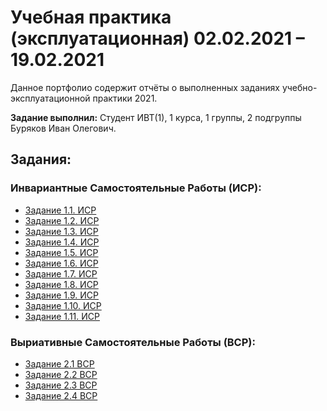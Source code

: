 # Учебная практика (эксплуатационная) 02.02.2021 – 19.02.2021
Данное портфолио содержит отчёты о выполненных заданиях учебно-эксплуатационной практики 2021.

**Задание выполнил:** Студент ИВТ(1), 1 курса, 1 группы, 2 подгруппы Буряков Иван Олегович.

## Задания:

### Инвариантные Самостоятельные Работы (ИСР):

* [Задание 1.1. ИСР](https://github.com/Buryackov-Ivan/Buryackov-Ivan.github.io/blob/main/Задание%201.1.%20ИСР.md#задание-11-иср)
* [Задание 1.2. ИСР](https://github.com/Buryackov-Ivan/Buryackov-Ivan.github.io/blob/main/Задание%201.2.%20ИСР.md)
* [Задание 1.3. ИСР](https://github.com/Buryackov-Ivan/Buryackov-Ivan.github.io/blob/main/Буряков%20Иван%20Олегович%2C%20ИИТиТО%2C%20ИВТ%20(1)%2C%20ИСР%2C%20Задание%201.3.pdf)
* [Задание 1.4. ИСР](https://github.com/Buryackov-Ivan/Buryackov-Ivan.github.io/blob/main/Задание%201.4.%20ИСР.md)
* [Задание 1.5. ИСР](https://github.com/Buryackov-Ivan/Buryackov-Ivan.github.io/blob/main/Задание%201.5.%20ИСР.md)
* [Задание 1.6. ИСР](https://github.com/Buryackov-Ivan/Buryackov-Ivan.github.io/blob/main/Задание%201.6.%20ИСР.md)
* [Задание 1.7. ИСР](https://github.com/Buryackov-Ivan/Buryackov-Ivan.github.io/blob/main/Задание%201.7.%20ИСР.md)
* [Задание 1.8. ИСР](https://github.com/Buryackov-Ivan/Buryackov-Ivan.github.io/blob/main/Задание%201.8.%20ИСР.md)
* [Задание 1.9. ИСР](https://github.com/Buryackov-Ivan/Buryackov-Ivan.github.io/blob/main/Задание%201.9.%20ИСР.md)
* [Задание 1.10. ИСР](https://github.com/Buryackov-Ivan/Buryackov-Ivan.github.io/blob/main/Задание%201.10.%20ИСР.md)
* [Задание 1.11. ИСР](https://github.com/Buryackov-Ivan/Buryackov-Ivan.github.io/blob/main/Задание%201.11.%20ИСР.md)

### Выриативные Самостоятельные Работы (ВСР):

* [Задание 2.1 ВСР](https://github.com/Buryackov-Ivan/Buryackov-Ivan.github.io/blob/main/Задание%202.1.%20ВСР.md)
* [Задание 2.2 ВСР](https://github.com/Buryackov-Ivan/Buryackov-Ivan.github.io/blob/main/Задание%202.2.%20ВСР.md)
* [Задание 2.3 ВСР](https://github.com/Buryackov-Ivan/Buryackov-Ivan.github.io/blob/main/Задание%202.3.%20ВСР.md)
* [Задание 2.4 ВСР](https://github.com/Buryackov-Ivan/Buryackov-Ivan.github.io/blob/main/Задание%202.4.%20ВСР.md)

